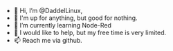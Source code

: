 - 👋 Hi, I’m @DaddelLinux,
- 👀 I'm up for anything, but good for nothing.
- 🌱 I’m currently learning Node-Red
- 💞️ I would like to help, but my free time is very limited.
- 📫 Reach me via github.

<!---
DaddelLinux/DaddelLinux is a ✨ special ✨ repository because its `README.md` (this file) appears on your GitHub profile.
You can click the Preview link to take a look at your changes.
--->
